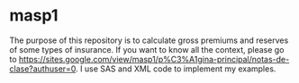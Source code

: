 # masp1
The purpose of this repository is to calculate gross premiums and reserves of some types of insurance. If you want to know all the context, please go to https://sites.google.com/view/masp1/p%C3%A1gina-principal/notas-de-clase?authuser=0. 
I use SAS and XML code to implement my examples.
